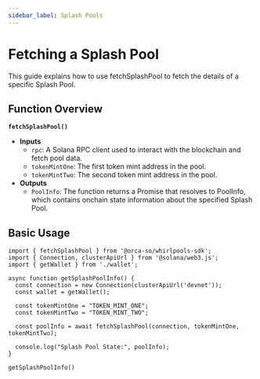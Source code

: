 ```yaml
---
sidebar_label: Splash Pools
---
```


# Fetching a Splash Pool

This guide explains how to use fetchSplashPool to fetch the details of a specific Splash Pool.

## Function Overview
**`fetchSplashPool()`**
- **Inputs**
    - `rpc`: A Solana RPC client used to interact with the blockchain and fetch pool data.
    - `tokenMintOne`: The first token mint address in the pool.
    - `tokenMintTwo`: The second token mint address in the pool.
- **Outputs**
    - `PoolInfo`: The function returns a Promise that resolves to PoolInfo, which contains onchain state information about the specified Splash Pool.

## Basic Usage

```tsx title="getSplashPool.ts"
import { fetchSplashPool } from '@orca-so/whirlpools-sdk';
import { Connection, clusterApiUrl } from '@solana/web3.js';
import { getWallet } from './wallet';

async function getSplashPoolInfo() {
  const connection = new Connection(clusterApiUrl('devnet'));
  const wallet = getWallet();

  const tokenMintOne = "TOKEN_MINT_ONE"; 
  const tokenMintTwo = "TOKEN_MINT_TWO";
  
  const poolInfo = await fetchSplashPool(connection, tokenMintOne, tokenMintTwo);

  console.log("Splash Pool State:", poolInfo);
}

getSplashPoolInfo()
```